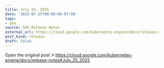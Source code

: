```yaml
---
title: July 25, 2025
date: '2025-07-25T00:00:00-07:00'
tags:
- gke
source: GKE Release Notes
external_url: https://cloud.google.com/kubernetes-engine/docs/release-notes#July_25_2025
post_kind: release
draft: false
---
```

Open the original post ↗ https://cloud.google.com/kubernetes-engine/docs/release-notes#July_25_2025
